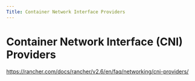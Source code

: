 ```yaml
---
Title: Container Network Interface Providers
---
```


# Container Network Interface (CNI) Providers

https://rancher.com/docs/rancher/v2.6/en/faq/networking/cni-providers/